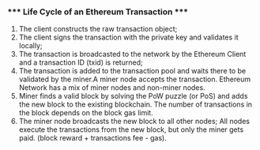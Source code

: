 ### ***  Life Cycle of an Ethereum Transaction ***

1. The client constructs the raw transaction object;
2. The client signs the transaction with the private key and validates it locally;
3. The transaction is broadcasted to the network by the Ethereum Client and a transaction ID (txid) is returned;
4. The transaction is added to the transaction pool and waits there to be validated by the miner.A miner node accepts the transaction. Ethereum Network has a mix of miner nodes and non-miner nodes.
5. Miner finds a valid block by solving the PoW puzzle (or PoS) and adds the new block to the existing blockchain. The number of transactions in the block depends on the block gas limit.
6. The miner node broadcasts the new block to all other nodes; All nodes execute the transactions from the new block, but only the miner gets paid. (block reward + transactions fee - gas).